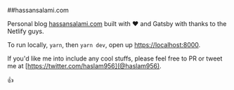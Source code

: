 ##hassansalami.com

Personal blog [hassansalami.com](https://hassansalami.com) built with ❤ and Gatsby with thanks to the Netlify guys.

To run locally, `yarn`, then `yarn dev`, open up [https://localhost:8000](https://localhost:8000).

If you'd like me into include any cool stuffs, please feel free to PR or tweet me at [https://twitter.com/haslam956](@haslam956).

👍
